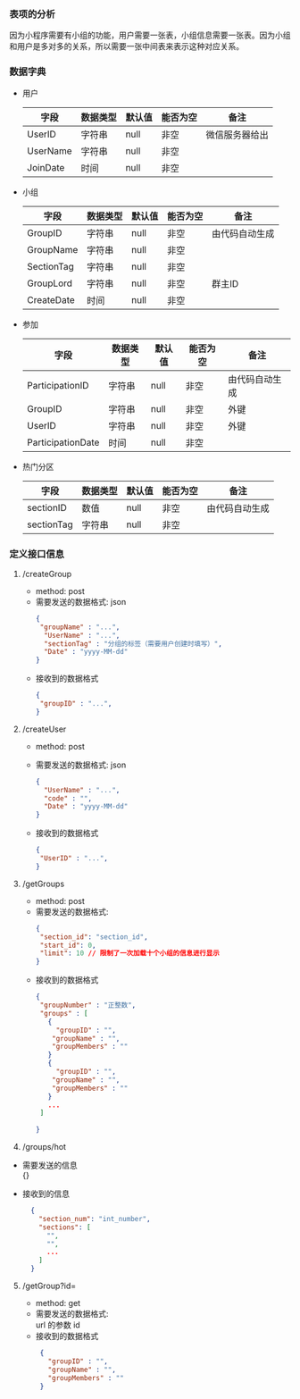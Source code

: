 ### 表项的分析
因为小程序需要有小组的功能，用户需要一张表，小组信息需要一张表。因为小组和用户是多对多的关系，所以需要一张中间表来表示这种对应关系。

### 数据字典
* 用户

  | 字段 | 数据类型 | 默认值 | 能否为空 | 备注|
  | --- | --- | --- | --- | --- |
  | UserID | 字符串 | null | 非空 | 微信服务器给出|
  | UserName | 字符串 | null | 非空 | 
  | JoinDate | 时间 | null | 非空 | 

* 小组

  | 字段 | 数据类型 | 默认值 | 能否为空 | 备注|
  | --- | --- | --- | --- | --- |
  | GroupID | 字符串 | null | 非空 | 由代码自动生成 |
  | GroupName | 字符串 | null | 非空 |
  | SectionTag | 字符串 | null | 非空 | 
  | GroupLord | 字符串 | null | 非空 | 群主ID|
  | CreateDate | 时间 | null | 非空 | 

* 参加

  | 字段 | 数据类型 | 默认值 | 能否为空 | 备注|
  | --- | --- | --- | --- | --- | 
  | ParticipationID | 字符串 | null | 非空 | 由代码自动生成|
  | GroupID | 字符串 | null | 非空 | 外键|
  | UserID | 字符串 | null | 非空 | 外键|
  | ParticipationDate | 时间 | null | 非空 | 

* 热门分区

  | 字段 | 数据类型 | 默认值 | 能否为空 | 备注|
  | --- | --- | --- | --- | --- | 
  | sectionID | 数值 | null | 非空 | 由代码自动生成|
  | sectionTag | 字符串 | null | 非空 |  |

### 定义接口信息

1. /createGroup

    * method: post
    * 需要发送的数据格式: json
      ```json
      {
       "groupName" : "...",
        "UserName" : "...",
        "sectionTag" : "分组的标签（需要用户创建时填写）",
        "Date" : "yyyy-MM-dd"
      }
      ```
    * 接收到的数据格式
      ```json
      {
       "groupID" : "...",
      }
      ```

1. /createUser

    * method: post
    * 需要发送的数据格式: json
      
      ```json
      {
        "UserName" : "...",
        "code" : "",
        "Date" : "yyyy-MM-dd"
      }
      ```
    * 接收到的数据格式
      ```json
      {
       "UserID" : "...",
      }
      ```

3. /getGroups

    * method: post
    * 需要发送的数据格式:
       ```json
      {
        "section_id": "section_id",
        "start_id": 0,
        "limit": 10 // 限制了一次加载十个小组的信息进行显示
      }
      ```
    * 接收到的数据格式
      ```json
      {
       "groupNumber" : "正整数",
       "groups" : [
         {
           "groupID" : "",
          "groupName" : "",
          "groupMembers" : ""
         }
         {
           "groupID" : "",
          "groupName" : "",
          "groupMembers" : ""
         }
         ...
       ]
       
      }
      ```

4. /groups/hot

  * 需要发送的信息 \
    {}

  * 接收到的信息
    ```json
      {
        "section_num": "int_number",
        "sections": [
          "",
          "",
          ...
        ]
      }
      ```  

5. /getGroup?id=

    * method: get
    * 需要发送的数据格式: \
      url 的参数 id
    * 接收到的数据格式
       ```json
        {
          "groupID" : "",
          "groupName" : "",
          "groupMembers" : ""
        }
